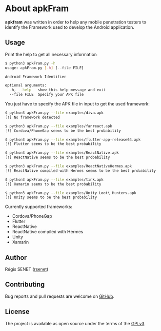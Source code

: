# About apkFram

**apkfram** was written in order to help any mobile penetration testers to identify the Framework used to develop the Android application.

## Usage

Print the help to get all necessary information

```bash
$ python3 apkFram.py -h
usage: apkFram.py [-h] [--file FILE]

Android Framework Identifier

optional arguments:
  -h, --help   show this help message and exit
  --file FILE  Specify your APK file
```

You just have to specify the APK file in input to get the used framework:

```bash
$ python3 apkFram.py --file examples/diva.apk
[!] No framework detected

$ python3 apkFram.py --file examples/fanreact.apk
[!] Cordova/PhoneGap seems to be the best probability

$ python3 apkFram.py --file examples/flutter-app-release64.apk
[!] Flutter seems to be the best probability

$ python3 apkFram.py --file examples/ReactNative.apk
[!] ReactNative seems to be the best probability

$ python3 apkFram.py --file examples/ReactNativeHermes.apk
[!] ReactNative compiled with Hermes seems to be the best probability

$ python3 apkFram.py --file examples/tink.apk
[!] Xamarin seems to be the best probability

$ python3 apkFram.py --file examples/Unity_Loot\ Hunters.apk
[!] Unity seems to be the best probability
```

Currently supported frameworks:

* Cordova/PhoneGap
* Flutter
* ReactNative
* ReactNative compiled with Hermes
* Unity
* Xamarin

## Author

Régis SENET ([rsenet](https://github.com/rsenet))


## Contributing

Bug reports and pull requests are welcome on [GitHub](https://github.com/rsenet/apkfram).

## License

The project is available as open source under the terms of the [GPLv3](https://www.gnu.org/licenses/quick-guide-gplv3.en.html)
